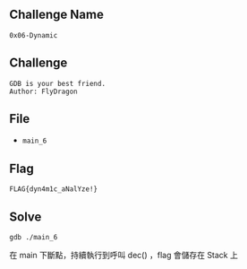 ## Challenge Name
```
0x06-Dynamic
```
## Challenge
```
GDB is your best friend.  
Author: FlyDragon
```
## File
- `main_6`
## Flag
```
FLAG{dyn4m1c_aNalYze!}
```
## Solve
```
gdb ./main_6
```
在 main 下斷點，持續執行到呼叫 dec() ，flag 會儲存在 Stack 上
